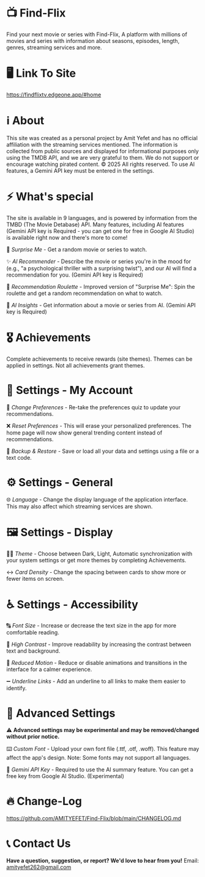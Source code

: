 # 📺 Find-Flix 
Find your next movie or series with Find-Flix, A platform with millions of movies and series with information about seasons, episodes, length, genres, streaming services and more.
# 🖥️ Link To Site
https://findflixtv.edgeone.app/#home
# ℹ️ About
This site was created as a personal project by Amit Yefet and has no official affiliation with the streaming services mentioned. The information is collected from public sources and displayed for informational purposes only using the TMDB API, and we are very grateful to them. We do not support or encourage watching pirated content. © 2025 All rights reserved. To use Al features, a Gemini API key must be entered in the
settings.
# ⚡ What's special
The site is available in 9 languages, and is powered by information from the TMBD (The Movie Detabase) API.
Many features, including AI features (Gemini API key is Required - you can get one for free in Google AI Studio) is available right now and there's more to come!


🎁 *Surprise Me* - Get a random movie or series to watch.

✨ *Al Recommender* - Describe the movie or series you're in the mood for (e.g., "a psychological thriller with a surprising twist"), and our AI will find a recommendation for you. (Gemini API key is Required)

🎰 *Recommendation Roulette* - Improved version of "Surprise Me": Spin the roulette and get a random recommendation on what to watch.

🌟 *AI Insights* - Get information about a movie or series from AI. (Gemini API key is Required)
# 🎖️ Achievements
Complete achievements to receive rewards (site themes). Themes can be applied in settings. Not all achievements grant themes.
# 👤 Settings - My Account
👊 *Change Preferences* - Re-take the preferences quiz to update your recommendations.

❌ *Reset Preferences* - This will erase your personalized preferences. The home page will now show general trending content instead of recommendations.

💾 *Backup & Restore* - Save or load all your data and settings using a file or a text code.
# ⚙️ Settings - General
🌐 *Language* - Change the display language of the application interface. This may also affect which streaming services are shown.
# 🖼️ Settings - Display
🧑‍🎨 *Theme* - Choose between Dark, Light, Automatic synchronization with your system settings or get more themes by completing Achievements.

↔️ *Card Density* - Change the spacing between cards to show more or fewer items on screen.
# ♿ Settings - Accessibility 
🔠 *Font Size* - Increase or decrease the text size in the app for more comfortable reading.

🌚 *High Contrast* - Improve readability by increasing the contrast between text and background.

🦥 *Reduced Motion* - Reduce or disable animations and transitions in the interface for a calmer experience.

➖ *Underline Links* - Add an underline to all links to make them easier to identify.
# 👀 Advanced Settings
⚠️ **Advanced settings may be experimental and may be removed/changed without prior notice.** 

⌨️ *Custom Font* - Upload your own font file (.ttf, .otf, .woff). This feature may affect the app's design. Note: Some fonts may not support all languages.

🔑 *Gemini API Key* - Required to use the AI summary feature. You can get a free key from Google AI Studio. (Experimental)
# 🔥 Change-Log
https://github.com/AMITYEFET/Find-Flix/blob/main/CHANGELOG.md
# 📞 Contact Us
**Have a question, suggestion, or report? We'd love to hear from you!**
Email: amityefet262@gmail.com
